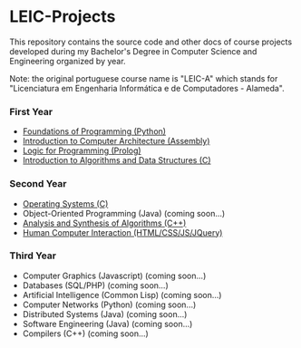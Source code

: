 # LEIC-Projects

This repository contains the source code and other docs of course projects developed during my Bachelor's Degree in Computer Science and Engineering organized by year.

Note: the original portuguese course name is "LEIC-A" which stands for "Licenciatura em Engenharia Informática e de Computadores - Alameda".

### First Year
  * [Foundations of Programming (Python)](/First_Year/Foundations_of_Programming/)
  * [Introduction to Computer Architecture (Assembly)](/First_Year/Introduction_to_Computer_Architecture/)
  * [Logic for Programming (Prolog)](/First_Year/Logic_for_Programming/)
  * [Introduction to Algorithms and Data Structures (C)](/First_Year/Introduction_to_Algorithms_and_Data_Structures/)

### Second Year
  * [Operating Systems (C)](/Second_Year/Operating_Systems/)
  * Object-Oriented Programming (Java) (coming soon...)
  * [Analysis and Synthesis of Algorithms (C++)](/Second_Year/Analysis_and_Synthesis_of_Algorithms/)
  * [Human Computer Interaction (HTML/CSS/JS/JQuery)](/Second_Year/Human_Computer_Interaction/)
  
### Third Year 
  * Computer Graphics (Javascript) (coming soon...)
  * Databases (SQL/PHP) (coming soon...)
  * Artificial Intelligence (Common Lisp) (coming soon...)
  * Computer Networks (Python) (coming soon...)
  * Distributed Systems (Java) (coming soon...)
  * Software Engineering (Java) (coming soon...)
  * Compilers (C++) (coming soon...)
